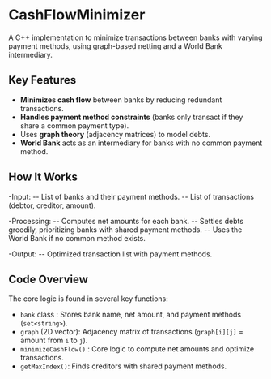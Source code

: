 # CashFlowMinimizer
A C++ implementation to minimize transactions between banks with varying payment methods, using graph-based netting and a World Bank intermediary.

## Key Features
- **Minimizes cash flow** between banks by reducing redundant transactions.
- **Handles payment method constraints** (banks only transact if they share a common payment type).
- Uses **graph theory** (adjacency matrices) to model debts.
- **World Bank** acts as an intermediary for banks with no common payment method.

## How It Works
-Input:
  -- List of banks and their payment methods.
  -- List of transactions (debtor, creditor, amount).
   
-Processing:
  -- Computes net amounts for each bank.
  -- Settles debts greedily, prioritizing banks with shared payment methods.
  -- Uses the World Bank if no common method exists.

-Output:
  -- Optimized transaction list with payment methods.

## Code Overview
The core logic is found in several key functions:

- `bank` class : Stores bank name, net amount, and payment methods (`set<string>`).
- `graph` (2D vector): Adjacency matrix of transactions (`graph[i][j]` = amount from `i` to `j`).
- `minimizeCashFlow()` : Core logic to compute net amounts and optimize transactions.
- `getMaxIndex()`: Finds creditors with shared payment methods.
